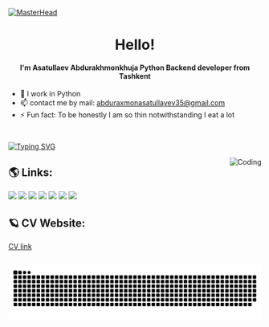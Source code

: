 [![MasterHead](https://developers.giphy.com/branch/master/static/api-512d36c09662682717108a38bbb5c57d.gif)](https://rishavchanda.io)

<h1 align="center">Hello!</h1>
<h4 align="center">I'm Asatullaev  Abdurakhmonkhuja Python Backend developer from Tashkent</h4>

- 🔭 I work in Python
- 📫 contact me by mail: abduraxmonasatullayev35@gmail.com
- ⚡️ Fun fact: To be honestly I am so thin notwithstanding I eat a lot

#

[![Typing SVG](https://readme-typing-svg.herokuapp.com?size=30&center=true&vCenter=true&width=1200&height=150&lines=Python+Developer;Web+Developer)](#)
  
 <img align="right" alt="Coding" height="150" src="https://jonchaisson.files.wordpress.com/2017/07/anime-music-listening.gif"> 
 
  ## 🌎 Links:
 <div>
    <a href="https://instagram.com/1.abduraxmon" target="_blank"><img src="https://img.shields.io/badge/-Instagram-%23E4405F?style=for-the-badge&logo=instagram&logoColor=white" target="_blank"></a>
    <a href="https://discord.com/users/718718971116912641" target="_blank"><img src="https://img.shields.io/badge/Discord-7289DA?style=for-the-badge&logo=discord&logoColor=white" target="_blank"></a>
    <a href="https://t.me/Asatullayev/" target="_blank"><img src="https://img.shields.io/badge/Telegram-2CA5E0?style=for-the-badge&logo=telegram&logoColor=white" target="_blank"></a> 
    <a href = "mailto:abduraxmonasatullayev35@gmail.com"><img src="https://img.shields.io/badge/-Gmail-%23333?style=for-the-badge&logo=gmail&logoColor=red" target="_blank"></a>
    <a href = "https://gitlab.com/Abduraxmonnn"><img src="https://img.shields.io/badge/GitLab-330F63?style=for-the-badge&logo=gitlab&logoColor=white" target="_blank"></a>
    <a href = "https://www.linkedin.com/in/abduraxmon-asatullaev-011184249/"><img src="https://img.shields.io/badge/-LinkedIn-%230077B5?style=for-the-badge&logo=linkedin&logoColor=white" target="_blank"></a>
   <a href = "https://leetcode.com/Abduramxon/"><img src="https://img.shields.io/badge/-LeetCode-FFA116?style=for-the-badge&logo=LeetCode&logoColor=black"> </a>
</div>
  
## 🪐 CV Website:
[CV link](https://1abduraxmon-resume.my.canva.site)

## 
<!-- ![Snake animation](https://github.com/Abduraxmonnn/Abduraxmonnn/blob/output/github-contribution-grid-snake.svg) -->
  
 
<picture>
  <source
    media="(prefers-color-scheme: dark)"
    srcset="
      https://raw.githubusercontent.com/platane/snk/output/github-contribution-grid-snake-dark.svg
    "
  />
  <source
    media="(prefers-color-scheme: light)"
    srcset="
      https://raw.githubusercontent.com/platane/snk/output/github-contribution-grid-snake.svg
    "
  />
  <img
    alt="github contribution grid snake animation"
    src="https://raw.githubusercontent.com/platane/snk/output/github-contribution-grid-snake.svg"
  />
</picture>
  
